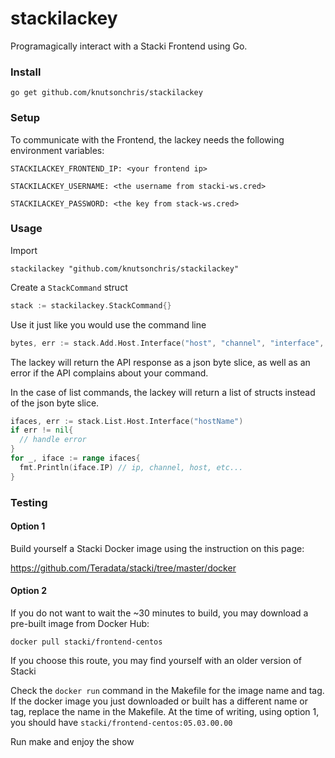 # stackilackey

Programagically interact with a Stacki Frontend using Go.



### Install

`go get github.com/knutsonchris/stackilackey`



### Setup

To communicate with the Frontend, the lackey needs the following environment variables:

`STACKILACKEY_FRONTEND_IP: <your frontend ip>`

`STACKILACKEY_USERNAME: <the username from stacki-ws.cred>`

`STACKILACKEY_PASSWORD: <the key from stack-ws.cred>`



### Usage

Import 

`stackilackey "github.com/knutsonchris/stackilackey"`

Create a `StackCommand` struct

```go
stack := stackilackey.StackCommand{}
```

Use it just like you would use the command line

```go
bytes, err := stack.Add.Host.Interface("host", "channel", "interface", etc...)
```

The lackey will return the API response as a json byte slice, as well as an error if the API complains about your command.

In the case of list commands, the lackey will return a list of structs instead of the json byte slice.

``` go
ifaces, err := stack.List.Host.Interface("hostName")
if err != nil{
  // handle error
}
for _, iface := range ifaces{
  fmt.Println(iface.IP) // ip, channel, host, etc...
}
```



### Testing

#### Option 1

Build yourself a Stacki Docker image using the instruction on this page:

 https://github.com/Teradata/stacki/tree/master/docker 



#### Option 2

If you do not want to wait the ~30 minutes to build, you may download a pre-built image from Docker Hub:

`docker pull stacki/frontend-centos`

If you choose this route, you may find yourself with an older version of Stacki



Check the `docker run` command in the Makefile for the image name and tag. If the docker image you just downloaded or built has a different name or tag, replace the name in the Makefile. At the time of writing, using option 1, you should have `stacki/frontend-centos:05.03.00.00`



Run make and enjoy the show